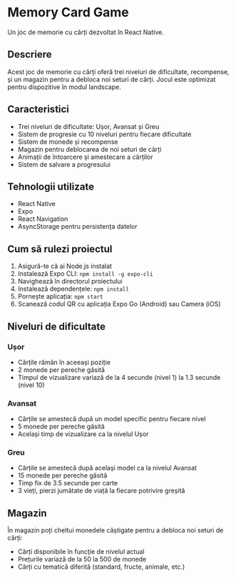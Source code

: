 # Memory Card Game

Un joc de memorie cu cărți dezvoltat în React Native.

## Descriere

Acest joc de memorie cu cărți oferă trei niveluri de dificultate, recompense, și un magazin pentru a debloca noi seturi de cărți. Jocul este optimizat pentru dispozitive în modul landscape.

## Caracteristici

- Trei niveluri de dificultate: Ușor, Avansat și Greu
- Sistem de progresie cu 10 niveluri pentru fiecare dificultate
- Sistem de monede și recompense
- Magazin pentru deblocarea de noi seturi de cărți
- Animații de întoarcere și amestecare a cărților
- Sistem de salvare a progresului

## Tehnologii utilizate

- React Native
- Expo
- React Navigation
- AsyncStorage pentru persistența datelor

## Cum să rulezi proiectul

1. Asigură-te că ai Node.js instalat
2. Instalează Expo CLI: `npm install -g expo-cli`
3. Navighează în directorul proiectului
4. Instalează dependențele: `npm install`
5. Pornește aplicația: `npm start`
6. Scanează codul QR cu aplicația Expo Go (Android) sau Camera (iOS)

## Niveluri de dificultate

### Ușor
- Cărțile rămân în aceeași poziție
- 2 monede per pereche găsită
- Timpul de vizualizare variază de la 4 secunde (nivel 1) la 1.3 secunde (nivel 10)

### Avansat
- Cărțile se amestecă după un model specific pentru fiecare nivel
- 5 monede per pereche găsită
- Același timp de vizualizare ca la nivelul Ușor

### Greu
- Cărțile se amestecă după același model ca la nivelul Avansat
- 15 monede per pereche găsită
- Timp fix de 3.5 secunde per carte
- 3 vieți, pierzi jumătate de viață la fiecare potrivire greșită

## Magazin

În magazin poți cheltui monedele câștigate pentru a debloca noi seturi de cărți:

- Cărți disponibile în funcție de nivelul actual
- Prețurile variază de la 50 la 500 de monede
- Cărți cu tematică diferită (standard, fructe, animale, etc.) 